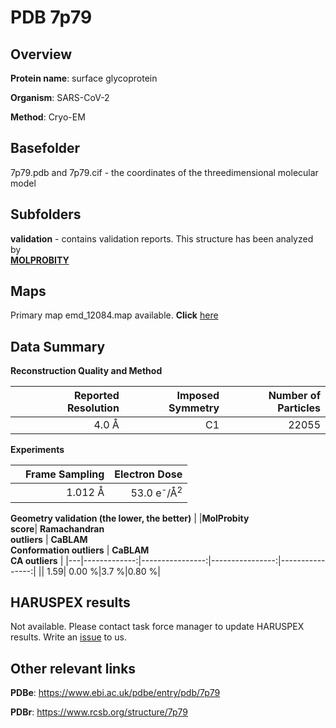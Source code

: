 # PDB 7p79

## Overview

**Protein name**: surface glycoprotein

**Organism**: SARS-CoV-2

**Method**: Cryo-EM



## Basefolder

7p79.pdb and 7p79.cif - the coordinates of the threedimensional molecular model

## Subfolders





**validation** - contains validation reports. This structure has been analyzed by <br>  [**MOLPROBITY**](https://github.com/thorn-lab/coronavirus_structural_task_force/tree/master/pdb/surface_glycoprotein/SARS-CoV-2/7p79/validation/molprobity)    



## Maps

Primary map emd_12084.map available. **Click** [here](http://ftp.wwpdb.org/pub/emdb/structures/EMD-12084/map/) 

## Data Summary
**Reconstruction Quality and Method**

|   | Reported Resolution | Imposed Symmetry | Number of Particles |
|---|-------------:|----------------:|--------------:|
|   |4.0 Å|C1|22055|

**Experiments**

|   | Frame Sampling | Electron Dose |
|---|-------------:|----------------:|
|   |1.012 Å|53.0 e<sup>-</sup>/Å<sup>2</sup>|

**Geometry validation (the lower, the better)**
|   |**MolProbity<br>score**| **Ramachandran<br>outliers** | **CaBLAM<br>Conformation outliers** | **CaBLAM<br>CA outliers** |
|---|-------------:|----------------:|----------------:|----------------:|
||  1.59|  0.00 %|3.7 %|0.80 %|

## HARUSPEX results

Not available. Please contact task force manager to update HARUSPEX results. Write an [issue](https://github.com/thorn-lab/coronavirus_structural_task_force/issues) to us.

## Other relevant links 
**PDBe**:  https://www.ebi.ac.uk/pdbe/entry/pdb/7p79
 
**PDBr**: https://www.rcsb.org/structure/7p79 
